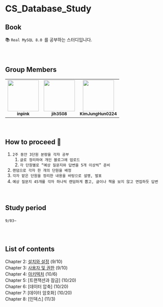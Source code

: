 # CS_Database_Study


## Book
📚 `Real MySQL 8.0 `를 공부하는 스터디입니다.　   
　    
　   
## Group Members
<table>
  <tbody><tr>
    <td align="center"><a href="https://github.com/inpink"><img src="https://avatars.githubusercontent.com/u/108166692?v=4" width="100px;" alt="" style="max-width: 100%;"><br><sub><b>inpink</b></sub></a><br></td>
    <td align="center"><a href="https://github.com/jih3508"><img src="https://avatars.githubusercontent.com/u/48061617?v=4" width="100px;" alt="" style="max-width: 100%;"><br><sub><b>jih3508</b></sub></a><br></td>     
    <td align="center"><a href="https://github.com/KimJungHun0224"><img src="https://avatars.githubusercontent.com/u/131369722?v=4" width="100px;" alt="" style="max-width: 100%;"><br><sub><b>KimJungHun0224</b></sub></a><br></td>     
       
  </tr>
</tbody></table>
　   
    
## How to proceed 📖
1. `2주 동안 3단원 분량을 각자 공부`
    1.  `글로 정리하여 개인 블로그에 업로드`
    2. `각 단원별로 “예상 질문지와 답변을 5개 이상씩” 준비`
2. `랜덤으로 각자 한 개의 단원을 배정`
3. `각자 맡은 단원을 정리한 내용을 바탕으로 설명, 발표`
4. `예상 질문지 45개를 각자 하나씩 랜덤하게 뽑고, 글이나 책을 보지 않고 면접하듯 답변`
　   

　   
## Study period
`9/03~ `
　   
　   
　   
## List of contents       
Chapter 2: [설치와 설정](https://github.com/inpink/CS_Database_Study/tree/chapter_priority/02_%EC%84%A4%EC%B9%98%EC%99%80_%EC%84%A4%EC%A0%95) (9/10)　   
Chapter 3: [사용자 및 권한](https://github.com/inpink/CS_Database_Study/tree/chapter_priority/03_%EC%82%AC%EC%9A%A9%EC%9E%90_%EB%B0%8F_%EA%B6%8C%ED%95%9C) (9/10)　   
Chapter 4: [아키텍처](https://github.com/inpink/CS_Database_Study/tree/chapter_priority/04_%EC%95%84%ED%82%A4%ED%85%8D%EC%B2%98) (10/6)　   
Chapter 5: [트랜잭션과 잠금] (10/20)　   
Chapter 6: [데이터 압축] (10/20)　   
Chapter 7: [데이터 암호화] (10/20)　   
Chapter 8: [인덱스] (11/3)　   
　   
